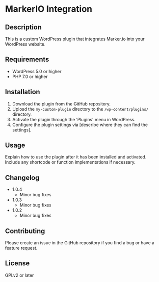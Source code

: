 # MarkerIO Integration

## Description

This is a custom WordPress plugin that integrates Marker.io into your WordPress website.

## Requirements

- WordPress 5.0 or higher
- PHP 7.0 or higher

## Installation

1. Download the plugin from the GitHub repository.
2. Upload the `my-custom-plugin` directory to the `/wp-content/plugins/` directory.
3. Activate the plugin through the 'Plugins' menu in WordPress.
4. Configure the plugin settings via [describe where they can find the settings].

## Usage

Explain how to use the plugin after it has been installed and activated. Include any shortcode or function implementations if necessary.


## Changelog
- 1.0.4
    - Minor bug fixes
- 1.0.3
    - Minor bug fixes
- 1.0.2
    - Minor bug fixes
    
## Contributing

Please create an issue in the GitHub repository if you find a bug or have a feature request.

## License

GPLv2 or later